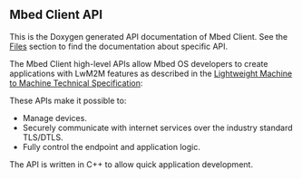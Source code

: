 ## Mbed Client API

This is the Doxygen generated API documentation of Mbed Client. See the [Files](files.html) section to find the documentation about specific API.

The Mbed Client high-level APIs allow Mbed OS developers to create applications with LwM2M features as described in the [Lightweight Machine to Machine Technical Specification](http://www.openmobilealliance.org/release/LightweightM2M/V1_0-20170208-A/OMA-TS-LightweightM2M-V1_0-20170208-A.pdf):

These APIs make it possible to:

- Manage devices.
- Securely communicate with internet services over the industry standard TLS/DTLS.
- Fully control the endpoint and application logic.

The API is written in C++ to allow quick application development.

